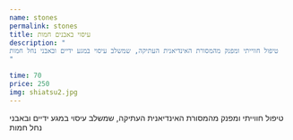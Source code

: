 ```yaml
---
name: stones
permalink: stones
title: עיסוי באבנים חמות
description: "
טיפול חווייתי ומפנק מהמסורת האינדיאנית העתיקה, שמשלב עיסוי במגע ידיים ובאבני נחל חמות
"

time: 70
price: 250
img: shiatsu2.jpg
---
```


טיפול חווייתי ומפנק מהמסורת האינדיאנית העתיקה, שמשלב עיסוי במגע ידיים ובאבני נחל חמות

